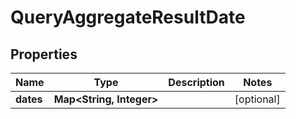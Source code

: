 # QueryAggregateResultDate

## Properties

Name | Type | Description | Notes
------------ | ------------- | ------------- | -------------
**dates** | **Map&lt;String, Integer&gt;** |  |  [optional]



